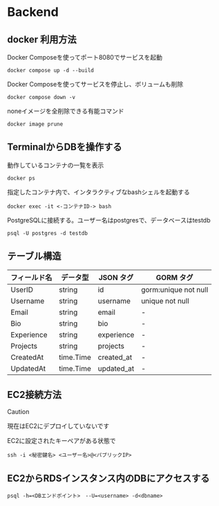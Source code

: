 # Backend
## docker 利用方法
Docker Composeを使ってポート8080でサービスを起動
```shell
docker compose up -d --build
```
Docker Composeを使ってサービスを停止し、ボリュームも削除
```shell
docker compose down -v
```
noneイメージを全削除できる有能コマンド
```shell
docker image prune
```
## TerminalからDBを操作する
動作しているコンテナの一覧を表示
```shell
docker ps
```
指定したコンテナ内で、インタラクティブなbashシェルを起動する
```shell
docker exec -it <-コンテナID-> bash 
```
PostgreSQLに接続する。ユーザー名はpostgresで、データベースはtestdb
```shell
psql -U postgres -d testdb
```
## テーブル構造
| フィールド名 | データ型 | JSON タグ | GORM タグ |
|-------------|---------|-----------|-----------|
| UserID      | string  | id        | gorm:unique not null |
| Username    | string  | username  | unique not null |
| Email       | string  | email     | - |
| Bio         | string  | bio       | - |
| Experience  | string  | experience| - |
| Projects    | string  | projects  | - |
| CreatedAt   | time.Time| created_at| - |
| UpdatedAt   | time.Time| updated_at| - |

## EC2接続方法
>[!CAUTION]
>現在はEC2にデプロイしていないです

EC2に設定されたキーペアがある状態で
```
ssh -i <秘密鍵名> <ユーザー名>@<パブリックIP>
```
## EC2からRDSインスタンス内のDBにアクセスする
```
psql -h=<DBエンドポイント>　--U=<username> -d<dbname>
```
